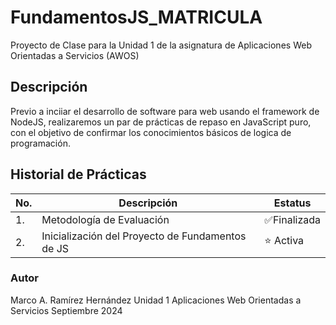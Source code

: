 # FundamentosJS_MATRICULA
Proyecto de Clase para la Unidad 1 de la asignatura de Aplicaciones Web Orientadas a Servicios (AWOS)


## Descripción

Previo a inciiar el desarrollo de software para web usando el framework de NodeJS, realizaremos un par de prácticas de repaso en JavaScript puro, con el objetivo de confirmar los conocimientos básicos de logica de programación.

## Historial de Prácticas

|No.|Descripción|Estatus|
|--|--|--|
|1.|Metodología de Evaluación| ✅Finalizada|
|2.|Inicialización del Proyecto de Fundamentos de JS| ⭐ Activa|

### Autor
Marco A. Ramírez Hernández
Unidad 1
Aplicaciones Web Orientadas a Servicios 
Septiembre 2024
